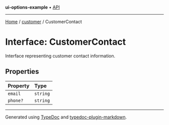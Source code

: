 **ui-options-example** • [API](../../README.md)

***

[Home](../../README.md) / [customer](../README.md) / CustomerContact

# Interface: CustomerContact

Interface representing customer contact information.

## Properties

| Property | Type |
| :------ | :------ |
| `email` | `string` |
| `phone?` | `string` |

***

Generated using [TypeDoc](https://typedoc.org) and [typedoc-plugin-markdown](https://typedoc-plugin-markdown.org).
